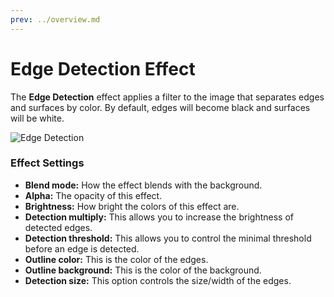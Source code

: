 ```yaml
---
prev: ../overview.md
---
```

# Edge Detection Effect

The **Edge Detection** effect applies a filter to the image that separates edges and surfaces by color. By default, edges will become black and surfaces will be white.

![Edge Detection](/img/effects/Edge_detection.png)

### Effect Settings

* **Blend mode:** How the effect blends with the background.
* **Alpha:** The opacity of this effect.
* **Brightness:** How bright the colors of this effect are.
* **Detection multiply:** This allows you to increase the brightness of detected edges.
* **Detection threshold:** This allows you to control the minimal threshold before an edge is detected.
* **Outline color:** This is the color of the edges.
* **Outline background:** This is the color of the background.
* **Detection size:** This option controls the size/width of the edges.
